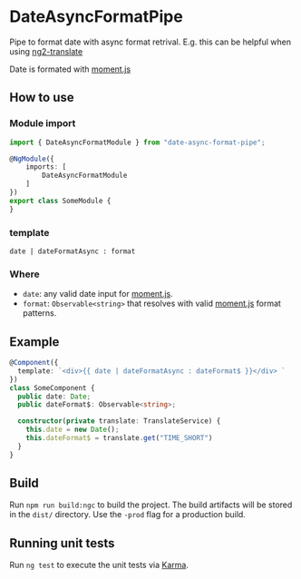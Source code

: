# DateAsyncFormatPipe

Pipe to format date with async format retrival.
E.g. this can be helpful when using [ng2-translate](https://www.npmjs.com/package/ng2-translate)

Date is formated with [moment.js](http://momentjs.com)

## How to use
### Module import
```ts
import { DateAsyncFormatModule } from "date-async-format-pipe";

@NgModule({
    imports: [
        DateAsyncFormatModule
    ]
})
export class SomeModule {
}
```

### template
`date | dateFormatAsync : format`

### Where
- `date`: any valid date input for [moment.js](http://momentjs.com).
- `format`: `Observable<string>` that resolves with valid [moment.js](http://momentjs.com) format patterns.

## Example
```ts
@Component({
  template: `<div>{{ date | dateFormatAsync : dateFormat$ }}</div> `
})
class SomeComponent {
  public date: Date;
  public dateFormat$: Observable<string>;

  constructor(private translate: TranslateService) {
    this.date = new Date();
    this.dateFormat$ = translate.get("TIME_SHORT")
  }
}
```

## Build

Run `npm run build:ngc` to build the project. The build artifacts will be stored in the `dist/` directory. Use the `-prod` flag for a production build.

## Running unit tests

Run `ng test` to execute the unit tests via [Karma](https://karma-runner.github.io).
